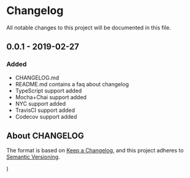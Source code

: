 # Changelog
All notable changes to this project will be documented in this file.

## 0.0.1 - 2019-02-27
### Added
- CHANGELOG.md 
- README.md contains a faq about changelog
- TypeScript support added
- Mocha+Chai support added
- NYC support added
- TravisCI support added
- Codecov support added

## About CHANGELOG
The format is based on [Keep a Changelog](https://keepachangelog.com/en/1.0.0/),
and this project adheres to [Semantic Versioning](https://semver.org/spec/v2.0.0.html).









)